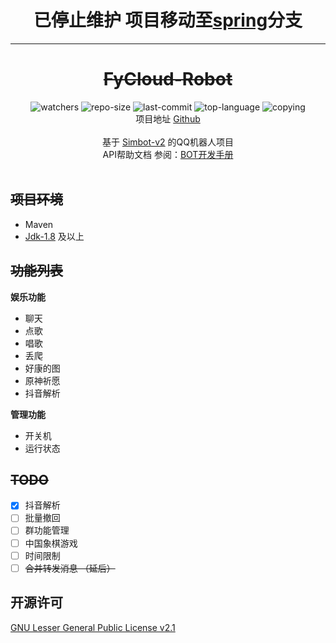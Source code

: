 <center>

# 已停止维护 项目移动至[spring](https://github.com/VarleyT/FyCloud-Robot/tree/spring)分支

</center>

<div align="center">
<hr>
<h1> <s>FyCloud-Robot</s> </h1>
<img alt="watchers" src="https://img.shields.io/github/watchers/VarleyT/FyCloud-Robot"/>
<img alt="repo-size" src="https://img.shields.io/github/repo-size/VarleyT/FyCloud-Robot"/>
<img alt="last-commit" src="https://img.shields.io/github/last-commit/VarleyT/FyCloud-Robot"/>
<img alt="top-language" src="https://img.shields.io/github/languages/top/VarleyT/FyCloud-Robot" />
<img alt="copying" src="https://img.shields.io/github/license/VarleyT/FyCloud-Robot" />
<br>
项目地址 <a href="https://github.com/VarleyT/FyCloud-Robot" target="_blank">Github</a>
<br><br>
基于 <a href="https://github.com/ForteScarlet/simpler-robot/tree/v2-dev" target="_blank">Simbot-v2</a> 的QQ机器人项目
<br>
API帮助文档 参阅：<a href="https://www.yuque.com/simpler-robot/simpler-robot-doc" target="_blank">BOT开发手册</a>
</div>
<br>

## ~~项目环境~~
 - Maven
 - [Jdk-1.8](https://www.oracle.com/java/technologies/downloads/) 及以上

## ~~功能列表~~

**娱乐功能**

 - 聊天
 - 点歌
 - 唱歌
 - 丢爬
 - 好康的图
 - 原神祈愿
 - 抖音解析

**管理功能**

 - 开关机
 - 运行状态

## ~~TODO~~

 - [x] 抖音解析
 - [ ] 批量撤回
 - [ ] 群功能管理
 - [ ] 中国象棋游戏
 - [ ] 时间限制
 - [ ] ~~合并转发消息 （延后）~~

## 开源许可
[GNU Lesser General Public License v2.1](https://github.com/VarleyT/FyCloud-Robot/blob/master/LICENSE)
